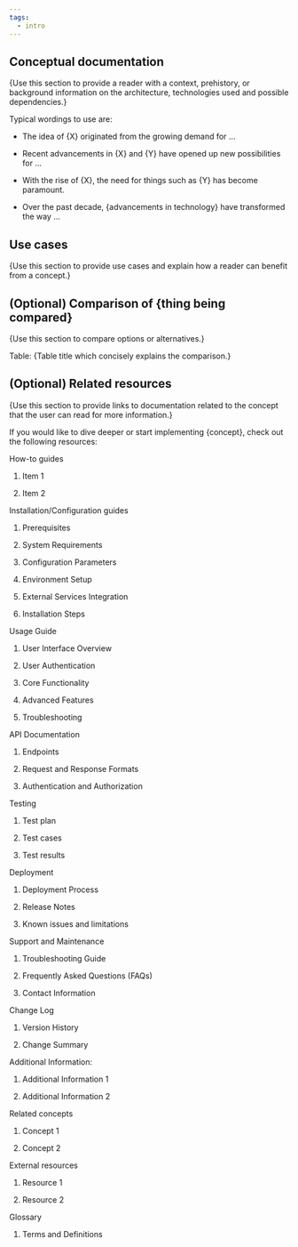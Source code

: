 ```yaml
---
tags:
  - intro
---
```


## Conceptual documentation

{Use this section to provide a reader with a context, prehistory, or background
information on the architecture, technologies used and possible dependencies.}

Typical wordings to use are:

- The idea of {X} originated from the growing demand for ...

- Recent advancements in {X} and {Y} have opened up new possibilities
    for ...

- With the rise of {X}, the need for things such as {Y} has become
    paramount.

- Over the past decade, {advancements in technology} have transformed
    the way ...

## Use cases

{Use this section to provide use cases and explain how a reader can
benefit from a concept.}

## (Optional) Comparison of {thing being compared}

{Use this section to compare options or alternatives.}

Table: {Table title which concisely explains the comparison.}

## (Optional) Related resources

{Use this section to provide links to documentation related to the concept that
the user can read for more information.}

If you would like to dive deeper or start implementing {concept},
check out the following resources:

How-to guides

1. Item 1

2. Item 2

Installation/Configuration guides

1. Prerequisites

2. System Requirements

3. Configuration Parameters

4. Environment Setup

5. External Services Integration

6. Installation Steps

Usage Guide

1. User Interface Overview

2. User Authentication

3. Core Functionality

4. Advanced Features

5. Troubleshooting

API Documentation

1. Endpoints

2. Request and Response Formats

3. Authentication and Authorization

Testing

1. Test plan

2. Test cases

3. Test results

Deployment

1. Deployment Process

2. Release Notes

3. Known issues and limitations

Support and Maintenance

1. Troubleshooting Guide

2. Frequently Asked Questions (FAQs)

3. Contact Information

Change Log

1. Version History

2. Change Summary

Additional Information:

1. Additional Information 1

2. Additional Information 2

Related concepts

1. Concept 1

2. Concept 2

External resources

1. Resource 1

2. Resource 2

Glossary

1. Terms and Definitions
